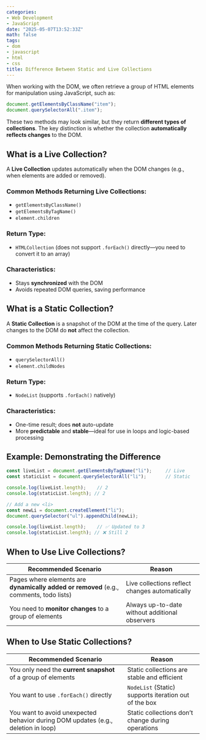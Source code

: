 ```yaml
---
categories:
- Web Development
- JavaScript
date: "2025-05-07T13:52:33Z"
math: false
tags:
- dom
- javascript
- html
- css
title: Difference Between Static and Live Collections
---
```


When working with the DOM, we often retrieve a group of HTML elements for manipulation using JavaScript, such as:

```javascript
document.getElementsByClassName("item");
document.querySelectorAll(".item");
```

These two methods may look similar, but they return **different types of collections**. The key distinction is whether the collection **automatically reflects changes** to the DOM.



## What is a Live Collection?

A **Live Collection** updates automatically when the DOM changes (e.g., when elements are added or removed).

### Common Methods Returning Live Collections:

- `getElementsByClassName()`
- `getElementsByTagName()`
- `element.children`

### Return Type:

- `HTMLCollection` (does not support `.forEach()` directly—you need to convert it to an array)

### Characteristics:

- Stays **synchronized** with the DOM
- Avoids repeated DOM queries, saving performance



## What is a Static Collection?

A **Static Collection** is a snapshot of the DOM at the time of the query. Later changes to the DOM do **not** affect the collection.

### Common Methods Returning Static Collections:

- `querySelectorAll()`
- `element.childNodes`

### Return Type:

- `NodeList` (supports `.forEach()` natively)

### Characteristics:

- One-time result; does **not** auto-update
- More **predictable** and **stable**—ideal for use in loops and logic-based processing



## Example: Demonstrating the Difference

```javascript
const liveList = document.getElementsByTagName("li");     // Live
const staticList = document.querySelectorAll("li");       // Static

console.log(liveList.length);    // 2
console.log(staticList.length); // 2

// Add a new <li>
const newLi = document.createElement("li");
document.querySelector("ul").appendChild(newLi);

console.log(liveList.length);    // ✅ Updated to 3
console.log(staticList.length); // ❌ Still 2
```



## When to Use Live Collections?

| Recommended Scenario                                         | Reason                                         |
| ------------------------------------------------------------ | ---------------------------------------------- |
| Pages where elements are **dynamically added or removed** (e.g., comments, todo lists) | Live collections reflect changes automatically |
| You need to **monitor changes** to a group of elements       | Always up-to-date without additional observers |



## When to Use Static Collections?

| Recommended Scenario                                         | Reason                                                |
| ------------------------------------------------------------ | ----------------------------------------------------- |
| You only need the **current snapshot** of a group of elements | Static collections are stable and efficient           |
| You want to use `.forEach()` directly                        | `NodeList` (Static) supports iteration out of the box |
| You want to avoid unexpected behavior during DOM updates (e.g., deletion in loop) | Static collections don’t change during operations     |

